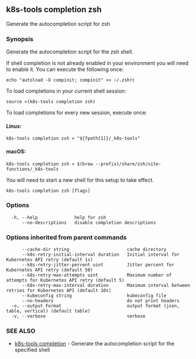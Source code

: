 ## k8s-tools completion zsh

Generate the autocompletion script for zsh

### Synopsis

Generate the autocompletion script for the zsh shell.

If shell completion is not already enabled in your environment you will need
to enable it.  You can execute the following once:

	echo "autoload -U compinit; compinit" >> ~/.zshrc

To load completions in your current shell session:

	source <(k8s-tools completion zsh)

To load completions for every new session, execute once:

#### Linux:

	k8s-tools completion zsh > "${fpath[1]}/_k8s-tools"

#### macOS:

	k8s-tools completion zsh > $(brew --prefix)/share/zsh/site-functions/_k8s-tools

You will need to start a new shell for this setup to take effect.


```
k8s-tools completion zsh [flags]
```

### Options

```
  -h, --help              help for zsh
      --no-descriptions   disable completion descriptions
```

### Options inherited from parent commands

```
      --cache-dir string                      cache directory
      --k8s-retry-initial-interval duration   Initial interval for Kubernetes API retry (default 1s)
      --k8s-retry-jitter-percent uint         Jitter percent for Kubernetes API retry (default 50)
      --k8s-retry-max-attempts uint           Maximum number of attempts for Kubernetes API retry (default 5)
      --k8s-retry-max-interval duration       Maximum interval between retries for Kubernetes API (default 10s)
      --kubeconfig string                     kubeconfig file
      --no-headers                            do not print headers
  -o, --output Format                         output format (json, table, vertical) (default table)
  -v, --verbose                               verbose
```

### SEE ALSO

* [k8s-tools completion](k8s-tools_completion.md)	 - Generate the autocompletion script for the specified shell

